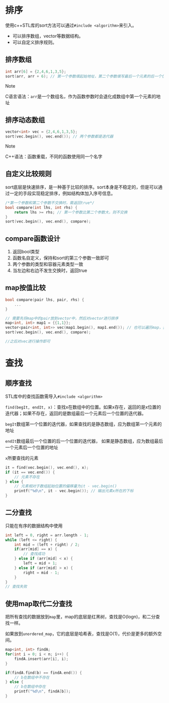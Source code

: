# 排序

使用c++STL库的sort方法可以通过`#include <algorithm>`来引入。

- 可以排序数组，vector等数据结构。
- 可以自定义排序规则。

## 排序数组

```c++
int arr[6] = {2,4,6,1,3,5};
sort(arr, arr + 6); // 第一个参数填起始地址，第二个参数填写最后一个元素的后一个位置的地址，相当于左闭右开
```

> [!NOTE]
>
> C语言语法：`arr`是一个数组名，作为函数参数时会退化成数组中第一个元素的地址

## 排序动态数组

```c++
vector<int> vec = {2,4,6,1,3,5};
sort(vec.begin(), vec.end()); // 两个参数都是迭代器
```

> [!NOTE]
>
> C++语法：函数重载，不同的函数使用同一个名字

## 自定义比较规则

sort底层是快速排序，是一种基于比较的排序。sort本身是不稳定的，但是可以通过一定的手段实现稳定排序，例如结构体加入序号信息。

```c++
/*第一个参数和第二个参数不交换时，需返回true*/
bool compare(int lhs, int rhs) {
    return lhs >= rhs; // 第一个参数比第二个参数大，则不交换
} 
sort(vec.begin(), vec.end(), compare);
```

## compare函数设计

1. 返回bool类型
2. 函数名自定义，保持和sort的第三个参数一致即可
3. 两个参数的类型和容器元素类型一致
4. 当左边和右边不发生交换时，返回true

## map按值比较

```c++
bool compare(pair lhs, pair, rhs) {
    ...
}

// 需要先将map中的pair放到vector中，然后对vector进行排序
map<int, int> map1 = {{1,1}};
vector<pair<int, int>> vec(map1.begin(), map1.end()); // 也可以遍历map，把pair push到vec中
sort(vec.begin(), vec.end(), compare);

//之后对vec进行操作即可
```

# 查找

## 顺序查找

STL库中的查找函数需导入`#include <algorithm>`

`find(begIt, endIt, x)`：查找x在数组中的位置。如果x存在，返回的是x位置的迭代器；如果不存在，返回的是数组最后一个元素后一个位置的迭代器。

`begIt`数组第一个位置的迭代器，如果查找的是静态数组，应为数组第一个元素的地址

`endIt`数组最后一个位置的后一个位置的迭代器， 如果是静态数组，应为数组最后一个元素后一个位置的地址

`x`所要查找的元素

```c++
it = find(vec.begin(), vec.end(), x);
if (it == vec.end()) {
    // 元素不存在
} else {
    // 元素相对于数组起始位置的偏移量为it - vec.begin()
    printf("%d\n", it - vec.begin()); // 输出元素x所在的下标
}
```

## 二分查找

只能在有序的数据结构中使用

```c++
int left = 0, right = arr.length - 1;
while (left <= right) {
    int mid = (left + right) / 2;
    if(arr[mid] == x) {
        // 查找成功
    } else if (arr[mid] < x) {
        left = mid + 1;
    } else if (arr[mid] > x) {
        right = mid - 1;
    }
}
// 查找失败
```

## 使用map取代二分查找

把所有查找的数据放到`map`里，map的底层是红黑树，查找是O(logn)，和二分查找一样。

如果放到`unordered_map`，它的底层是哈希表，查找是O(1)，代价是更多的额外空间。

```c++
map<int, int> findA;
for(int i = 0; i < n; i++) {
    findA.insert(arr[i], i);
}

if(findA.find(b) == findA.end()) {
    // b在数组中不存在
} else {
    // b在数组中存在
    printf("%d\n", findA[b]);
}
```

